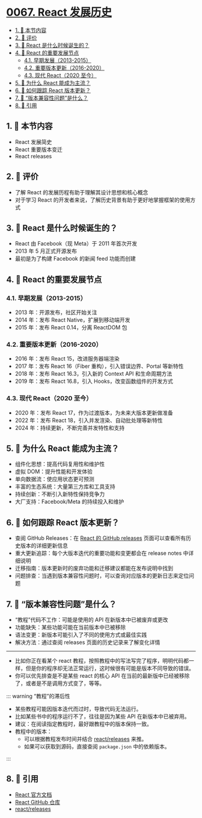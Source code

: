 # [0067. React 发展历史](https://github.com/tnotesjs/TNotes.react/tree/main/notes/0067.%20React%20%E5%8F%91%E5%B1%95%E5%8E%86%E5%8F%B2)

<!-- region:toc -->

- [1. 🎯 本节内容](#1--本节内容)
- [2. 🫧 评价](#2--评价)
- [3. 🤔 React 是什么时候诞生的？](#3--react-是什么时候诞生的)
- [4. 🤔 React 的重要发展节点](#4--react-的重要发展节点)
  - [4.1. 早期发展（2013-2015）](#41-早期发展2013-2015)
  - [4.2. 重要版本更新（2016-2020）](#42-重要版本更新2016-2020)
  - [4.3. 现代 React（2020 至今）](#43-现代-react2020-至今)
- [5. 🤔 为什么 React 能成为主流？](#5--为什么-react-能成为主流)
- [6. 🤔 如何跟踪 React 版本更新？](#6--如何跟踪-react-版本更新)
- [7. 🤔 “版本兼容性问题”是什么？](#7--版本兼容性问题是什么)
- [8. 🔗 引用](#8--引用)

<!-- endregion:toc -->

## 1. 🎯 本节内容

- React 发展简史
- React 重要版本变迁
- React releases

## 2. 🫧 评价

- 了解 React 的发展历程有助于理解其设计思想和核心概念
- 对于学习 React 的开发者来说，了解历史背景有助于更好地掌握框架的使用方式

## 3. 🤔 React 是什么时候诞生的？

- React 由 Facebook（现 Meta）于 2011 年首次开发
- 2013 年 5 月正式开源发布
- 最初是为了构建 Facebook 的新闻 feed 功能而创建

## 4. 🤔 React 的重要发展节点

### 4.1. 早期发展（2013-2015）

- 2013 年：开源发布，社区开始关注
- 2014 年：发布 React Native，扩展到移动端开发
- 2015 年：发布 React 0.14，分离 ReactDOM 包

### 4.2. 重要版本更新（2016-2020）

- 2016 年：发布 React 15，改进服务器端渲染
- 2017 年：发布 React 16（Fiber 重构），引入错误边界、Portal 等新特性
- 2018 年：发布 React 16.3，引入新的 Context API 和生命周期方法
- 2019 年：发布 React 16.8，引入 Hooks，改变函数组件的开发方式

### 4.3. 现代 React（2020 至今）

- 2020 年：发布 React 17，作为过渡版本，为未来大版本更新做准备
- 2022 年：发布 React 18，引入并发渲染、自动批处理等新特性
- 2024 年：持续更新，不断完善并发特性和支持

## 5. 🤔 为什么 React 能成为主流？

- 组件化思想：提高代码复用性和维护性
- 虚拟 DOM：提升性能和开发体验
- 单向数据流：使应用状态更可预测
- 丰富的生态系统：大量第三方库和工具支持
- 持续创新：不断引入新特性保持竞争力
- 大厂支持：Facebook/Meta 的持续投入和维护

## 6. 🤔 如何跟踪 React 版本更新？

- 查阅 GitHub Releases：在 [React 的 GitHub releases][3] 页面可以查看所有历史版本的详细更新信息
- 重大更新追踪：每个大版本迭代的重要功能和变更都会在 release notes 中详细说明
- 迁移指南：版本更新时的废弃功能和迁移建议都能在发布说明中找到
- 问题排查：当遇到版本兼容性问题时，可以查询对应版本的更新日志来定位问题

## 7. 🤔 “版本兼容性问题”是什么？

- “教程”代码不工作：可能是使用的 API 在新版本中已被废弃或更改
- 功能缺失：某些功能可能在当前版本中已被移除
- 语法变更：新版本可能引入了不同的使用方式或最佳实践
- 解决方法：通过查阅 releases 页面的历史记录来了解变化详情

---

- 比如你正在看某个 react 教程，按照教程中的写法写完了程序，明明代码都一样，但是你的程序却无法正常运行，这时候很有可能是版本不同导致的错误。
- 你可以优先排查是不是某些 react 的核心 API 在当前的最新版中已经被移除了，或者是不是调用方式变了，等等。

::: warning “教程”的滞后性

- 某些教程可能因版本迭代而过时，导致代码无法运行。
- 比如某些书中的程序运行不了，往往是因为某些 API 在新版本中已被弃用。
- 建议：在阅读指定教程时，最好跟教程中的版本保持一致。
- 教程中的版本：
  - 可以根据教程发布时间并结合 [react/releases][3] 来推。
  - 如果可以获取到源码，直接查阅 `package.json` 中的依赖版本。

:::

## 8. 🔗 引用

- [React 官方文档][1]
- [React GitHub 仓库][2]
- [react/releases][3]

[1]: https://react.dev/
[2]: https://github.com/facebook/react
[3]: https://github.com/facebook/react/releases
